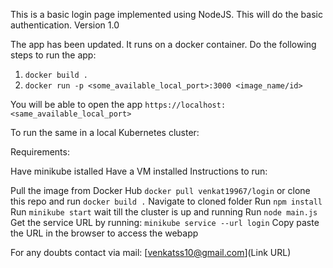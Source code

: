 
This is a basic login page implemented using NodeJS.
This will do the basic authentication.
Version 1.0

The app has been updated. It runs on a docker container.
Do the following steps to run the app:

1. `docker build .`
2. `docker run -p <some_available_local_port>:3000 <image_name/id>`

You will be able to open the app `https://localhost:<same_available_local_port>`



To run the same in a local Kubernetes cluster:

Requirements:

Have minikube istalled
Have a VM installed
Instructions to run:

Pull the image from Docker Hub `docker pull venkat19967/login` or clone this repo and run `docker build .`
Navigate to cloned folder
Run `npm install`
Run `minikube start` wait till the cluster is up and running
Run `node main.js`
Get the service URL by running:  `minikube service --url login`
Copy paste the URL in the browser to access the webapp




For any doubts contact via mail: [venkatss10@gmail.com](Link URL)
